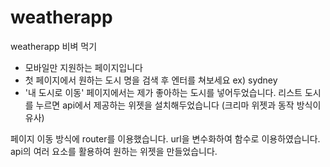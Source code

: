 # weatherapp
weatherapp 비벼 먹기

- 모바일만 지원하는 페이지입니다
- 첫 페이지에서 원하는 도시 명을 검색 후 엔터를 쳐보세요 ex) sydney
- '내 도시로 이동' 페이지에서는 제가 좋아하는 도시를 넣어두었습니다. 리스트 도시를 누르면 api에서 제공하는 위젯을 설치해두었습니다 (크리마 위젯과 동작 방식이 유사)

페이지 이동 방식에 router를 이용했습니다.
url을 변수화하여 함수로 이용하였습니다.
api의 여러 요소를 활용하여 원하는 위젯을 만들었습니다.
